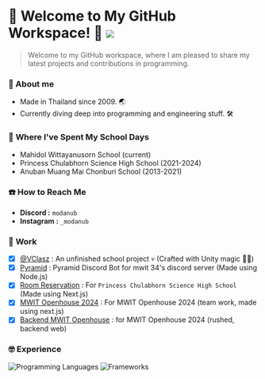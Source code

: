 # 👋 Welcome to My GitHub Workspace! 💼 ![](https://komarev.com/ghpvc/?username=modanub)
> Welcome to my GitHub workspace, where I am pleased to share my latest projects and contributions in programming.
### 📑 About me
- Made in Thailand since 2009. 🌏
- Currently diving deep into programming and engineering stuff. 🛠️
### 🏫 **Where I've Spent My School Days**
- Mahidol Wittayanusorn School (current)
- Princess Chulabhorn Science High School (2021-2024)
- Anuban Muang Mai Chonburi School (2013-2021)
### ☎️ **How to Reach Me**
- **Discord :** `modanub`
- **Instagram :** `_modanub`
### 💼 **Work**
- [X] [@VClasz](https://github.com/VClasz) : An unfinished school project 💀 (Crafted with Unity magic 🎩✨)
- [X] [Pyramid](https://github.com/modanub/pyramid-dc-bot) : Pyramid Discord Bot for mwit 34's discord server (Made using Node.js)
- [X] [Room Reservation](https://reserve.pccchon.ac.th/) : For `Princess Chulabhorn Science High School` (Made using Next.js)
- [X] [MWIT Openhouse 2024](https://openhouse.mwit.ac.th/) : For MWIT Openhouse 2024 (team work, made using next.js)
- [X] [Backend MWIT Openhouse](https://openhouse.mwit.ac.th/backend) : for MWIT Openhouse 2024 (rushed, backend web)
### 🤓 **Experience**
![Programming Languages](https://github-readme-tech-stack.vercel.app/api/cards?title=Programming+Languages&lineCount=2&width=650&bg=%230D1117&badge=%23161B22&border=%2321262D&titleColor=%2358A6FF&line1=Javascript%2Cjavascript%2CF7DF1E%3Btypescript%2Ctypescript%2C3178C6%3Bhtml5%2Chtml%2CE34F26%3Bcss3%2Ccss%2C1572B6%3Bpython%2Cpython%2C3776AB%3B&line2=cplusplus%2Cc%2B%2B%2C00599C%3Barduino%2Carduino%2C00878F%3Blua%2Clua%2C2C2D72%3Bjava%2Cjava%2Cb84873%3B)
![Frameworks](https://github-readme-tech-stack.vercel.app/api/cards?title=Frameworks&lineCount=2&width=650&line1=react%2Creact%2C61DAFB%3Bnext.js%2Cnext.js%2C000000%3Bnuxt.js%2Cnuxt.js%2C00DC82%3Bvue.js%2Cvue.js%2C4FC08D%3Bangular%2Cangular%2C0F0F11%3B&line2=express%2Cexpress%2C000000%3B.net%2C.net%2C512BD4%3Bdjango%2Cdjango%2C092E20%3Btailwind+css%2Ctailwind+css%2C06B6D4%3B)
